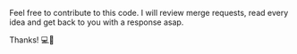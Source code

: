 Feel free to contribute to this code.
I will review merge requests, read every idea and get back to you with a response asap.

Thanks! 💻🚀
